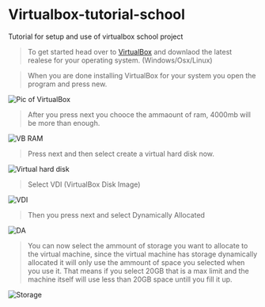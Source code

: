# Virtualbox-tutorial-school
Tutorial for setup and use of virtualbox school project

> To get started head over to [VirtualBox](https://www.virtualbox.org/) and downlaod the latest realese for your operating system. (Windows/Osx/Linux)

> When you are done installing VirtualBox for your system you open the program and press new.

![Pic of VirtualBox](https://i.loli.net/2020/09/10/tIZsHFq71EOkLd3.png)

> After you press next you chooce the ammaount of ram, 4000mb will be more than enough.

![VB RAM](https://i.loli.net/2020/09/10/BQ7l9yZh2gaV5nm.png)

> Press next and then select create a virtual hard disk now.

![Virtual hard disk](https://i.loli.net/2020/09/10/3suZI9JmH4W5jak.png)

> Select VDI (VirtualBox Disk Image)

![VDI](https://i.loli.net/2020/09/10/SAftseXnB2YIPNu.png)

> Then you press next and select Dynamically Allocated 

![DA](https://i.loli.net/2020/09/10/afqsyTt4NUkOG8r.png)

> You can now select the ammount of storage you want to allocate to the virtual machine, since the virtual machine has storage dynamically allocated it will only use the ammount of space you selected when you use it. That means if you select 20GB that is a max limit and the machine itself will use less than 20GB space untill you fill it up.

![Storage](https://i.loli.net/2020/09/10/6dWo8lSpw5eh9qr.png)
